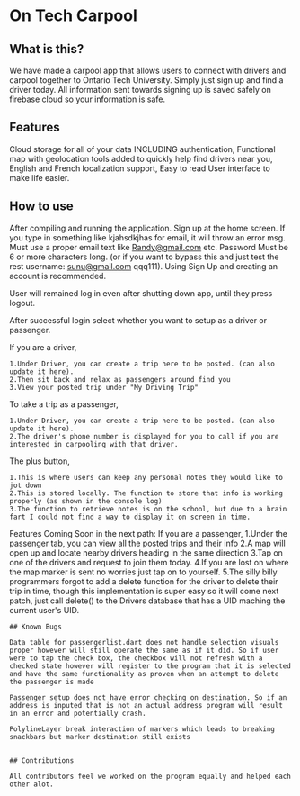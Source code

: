 # On Tech Carpool

## What is this?

We have made a carpool app that allows users to connect with drivers and carpool together to Ontario Tech University. Simply just sign up and find a driver today. All information sent towards signing up is saved safely on firebase cloud so your information is safe.

## Features

Cloud storage for all of your data INCLUDING authentication, Functional map with geolocation tools added to quickly help find drivers near you, English and French localization support, Easy to read User interface to make life easier.

## How to use

After compiling and running the application. Sign up at the home screen. If you type in something like kjahsdkjhas for email, it will throw an error msg. Must use a proper email text like Randy@gmail.com etc. Password Must be 6 or more characters long. (or if you want to bypass this and just test the rest username: sunu@gmail.com qqq111). Using Sign Up and creating an account is recommended. 

User will remained log in even after shutting down app, until they press logout.

After successful login select whether you want to setup as a driver or passenger.

If you are a driver,
```
1.Under Driver, you can create a trip here to be posted. (can also update it here).
2.Then sit back and relax as passengers around find you
3.View your posted trip under "My Driving Trip"
```
To take a trip as a passenger,
```
1.Under Driver, you can create a trip here to be posted. (can also update it here).
2.The driver's phone number is displayed for you to call if you are interested in carpooling with that driver.
```
The plus button,
```
1.This is where users can keep any personal notes they would like to jot down
2.This is stored locally. The function to store that info is working properly (as shown in the console log)
3.The function to retrieve notes is on the school, but due to a brain fart I could not find a way to display it on screen in time.
```
Features Coming Soon in the next path: If you are a passenger,
1.Under the passenger tab, you can view all the posted trips and their info
2.A map will open up and locate nearby drivers heading in the same direction
3.Tap on one of the drivers and request to join them today.
4.If you are lost on where the map marker is sent no worries just tap on to yourself.
5.The silly billy programmers forgot to add a delete function for the driver to delete their trip in time, though this implementation is super easy so it will come next patch, just call delete() to the Drivers database that has a UID maching the current user's UID.
```
## Known Bugs

Data table for passengerlist.dart does not handle selection visuals proper however will still operate the same as if it did. So if user were to tap the check box, the checkbox will not refresh with a checked state however will register to the program that it is selected and have the same functionality as proven when an attempt to delete the passenger is made

Passenger setup does not have error checking on destination. So if an address is inputed that is not an actual address program will result in an error and potentially crash.

PolylineLayer break interaction of markers which leads to breaking snackbars but marker destination still exists


## Contributions

All contributors feel we worked on the program equally and helped each other alot.
